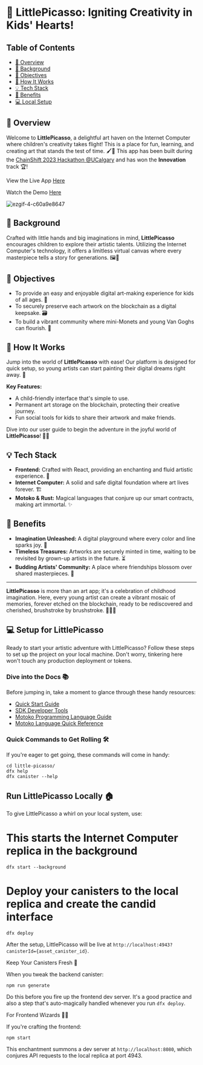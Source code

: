 # 🎨 LittlePicasso: Igniting Creativity in Kids' Hearts!

## Table of Contents
- [🌈 Overview](#overview)
- [🎈 Background](#background)
- [🚀 Objectives](#objectives)
- [🎨 How It Works](#how-it-works)
- [💡 Tech Stack](#tech-stack)
- [🏅 Benefits](#benefits)
- [💻 Local Setup](#setup)
## 🌈 Overview
Welcome to **LittlePicasso**, a delightful art haven on the Internet Computer where children's creativity takes flight! This is a place for fun, learning, and creating art that stands the test of time. 🖌️🚀 This app has been built during the [ChainShift 2023 Hackathon @UCalgary](https://dorahacks.io/hackathon/ucbs-chainshift/buidl) and has won the **Innovation** track 🏆!

View the Live App [Here](https://vwrih-cyaaa-aaaao-a2umq-cai.icp0.io/)

Watch the Demo [Here](https://www.youtube.com/watch?v=G6pGk25ZMjk)


![ezgif-4-c60a9e8647](https://github.com/selcukemiravci/LittlePicasso/assets/53044008/a9b9de36-0ceb-452e-8e22-e025af019d8d)


## 🎈 Background
Crafted with little hands and big imaginations in mind, **LittlePicasso** encourages children to explore their artistic talents. Utilizing the Internet Computer's technology, it offers a limitless virtual canvas where every masterpiece tells a story for generations. 🖼️🧸

## 🚀 Objectives
- To provide an easy and enjoyable digital art-making experience for kids of all ages. 🌟
- To securely preserve each artwork on the blockchain as a digital keepsake. 🗃️
- To build a vibrant community where mini-Monets and young Van Goghs can flourish. 🎉

## 🎨 How It Works
Jump into the world of **LittlePicasso** with ease! Our platform is designed for quick setup, so young artists can start painting their digital dreams right away. 🌠
 
**Key Features:**
- A child-friendly interface that's simple to use.
- Permanent art storage on the blockchain, protecting their creative journey.
- Fun social tools for kids to share their artwork and make friends.

Dive into our user guide to begin the adventure in the joyful world of **LittlePicasso**! 📘🎪

## 💡 Tech Stack
- **Frontend:** Crafted with React, providing an enchanting and fluid artistic experience. 🎨
- **Internet Computer:** A solid and safe digital foundation where art lives forever. 🏗️
- **Motoko & Rust:** Magical languages that conjure up our smart contracts, making art immortal. ✨

## 🏅 Benefits
- **Imagination Unleashed:** A digital playground where every color and line sparks joy. 🌈
- **Timeless Treasures:** Artworks are securely minted in time, waiting to be revisited by grown-up artists in the future. ⏳
- **Budding Artists' Community:** A place where friendships blossom over shared masterpieces. 🌷

---

**LittlePicasso** is more than an art app; it's a celebration of childhood imagination. Here, every young artist can create a vibrant mosaic of memories, forever etched on the blockchain, ready to be rediscovered and cherished, brushstroke by brushstroke. 🧚‍♂️💖

## 💻 Setup for LittlePicasso

Ready to start your artistic adventure with LittlePicasso? Follow these steps to set up the project on your local machine. Don't worry, tinkering here won't touch any production deployment or tokens.

### Dive into the Docs 📚

Before jumping in, take a moment to glance through these handy resources:

- [Quick Start Guide](https://internetcomputer.org/docs/current/developer-docs/setup/deploy-locally)
- [SDK Developer Tools](https://internetcomputer.org/docs/current/developer-docs/setup/install)
- [Motoko Programming Language Guide](https://internetcomputer.org/docs/current/motoko/main/motoko)
- [Motoko Language Quick Reference](https://internetcomputer.org/docs/current/motoko/main/language-manual)

### Quick Commands to Get Rolling 🛠️

If you're eager to get going, these commands will come in handy:

```
cd little-picasso/
dfx help
dfx canister --help
```

## Run LittlePicasso Locally  🏠

To give LittlePicasso a whirl on your local system, use:

# This starts the Internet Computer replica in the background
```
dfx start --background
```
# Deploy your canisters to the local replica and create the candid interface
```
dfx deploy
```

After the setup, LittlePicasso will be live at `http://localhost:4943?canisterId={asset_canister_id}`.

Keep Your Canisters Fresh 🔄

When you tweak the backend canister:

```
npm run generate
```
Do this before you fire up the frontend dev server. It's a good practice and also a step that's auto-magically handled whenever you run `dfx deploy`.

For Frontend Wizards 🧙‍♂️

If you're crafting the frontend:

```
npm start
```
This enchantment summons a dev server at `http://localhost:8080`, which conjures API requests to the local replica at port 4943.
